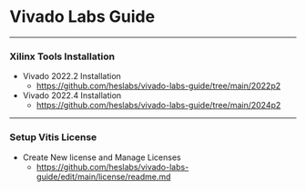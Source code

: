 # Vivado Labs Guide

---
### Xilinx Tools Installation

* Vivado 2022.2 Installation
    * https://github.com/heslabs/vivado-labs-guide/tree/main/2022p2
* Vivado 2022.4 Installation
    * https://github.com/heslabs/vivado-labs-guide/tree/main/2024p2


---
### Setup Vitis License

* Create New license and Manage Licenses
   * https://github.com/heslabs/vivado-labs-guide/edit/main/license/readme.md
